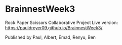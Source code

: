 # BrainnestWeek3
Rock Paper Scissors Collaborative Project 
Live version: https://pauldreyer09.github.io/BrainnestWeek3/

Published by Paul, Albert, Emad, Renyu, Ben
